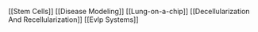 [[Stem Cells]]
[[Disease Modeling]]
[[Lung-on-a-chip]]
[[Decellularization And Recellularization]]
[[Evlp Systems]]
